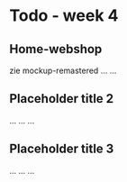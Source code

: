 # Todo - week 4

## Home-webshop

zie mockup-remastered
...
...

## Placeholder title 2

...
...
...

## Placeholder title 3

...
...
...
